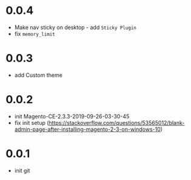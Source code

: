 # 0.0.4
- Make nav sticky on desktop - add `Sticky Plugin`
- fix `memory_limit`

# 0.0.3
- add Custom theme

# 0.0.2
- init Magento-CE-2.3.3-2019-09-26-03-30-45
- fix init setup (https://stackoverflow.com/questions/53565012/blank-admin-page-after-installing-magento-2-3-on-windows-10)

# 0.0.1
- init git